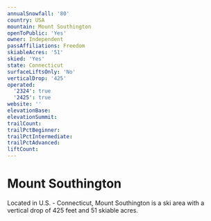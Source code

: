 ```yaml
---
annualSnowfall: '80'
country: USA
mountain: Mount Southington
openToPublic: 'Yes'
owner: Independent
passAffiliations: Freedom
skiableAcres: '51'
skied: 'Yes'
state: Connecticut
surfaceLiftsOnly: 'No'
verticalDrop: '425'
operated:
  '2324': true
  '2425': true
website: ''
elevationBase:
elevationSummit:
trailCount:
trailPctBeginner:
trailPctIntermediate:
trailPctAdvanced:
liftCount:
---
```



# Mount Southington

Located in U.S. - Connecticut, Mount Southington is a ski area with a vertical drop of 425 feet and 51 skiable acres.
